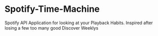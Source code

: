 # Spotify-Time-Machine
Spotify API Application for looking at your Playback Habits. Inspired after losing a few too many good Discover Weeklys
